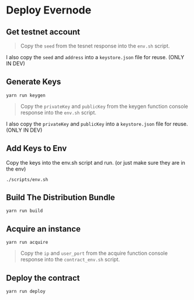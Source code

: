 # Deploy Evernode

## Get testnet account

> Copy the `seed` from the tesnet response into the `env.sh` script.

I also copy the `seed` and `address` into a `keystore.json` file for reuse. (ONLY IN DEV)

## Generate Keys

`yarn run keygen`

> Copy the `privateKey` and `publicKey` from the keygen function console response into the `env.sh` script.

I also copy the `privateKey` and `publicKey` into a `keystore.json` file for reuse. (ONLY IN DEV)

## Add Keys to Env

Copy the keys into the env.sh script and run. (or just make sure they are in the env)

`./scripts/env.sh`

## Build The Distribution Bundle

`yarn run build`

## Acquire an instance

`yarn run acquire`

> Copy the `ip` and `user_port` from the acquire function console response into the `contract_env.sh` script.

## Deploy the contract

`yarn run deploy`